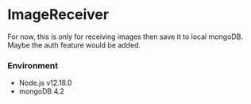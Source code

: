 # ImageReceiver
For now, this is only for receiving images then save it to local mongoDB.  
Maybe the auth feature would be added.  

### Environment
* Node.js v12.18.0
* mongoDB 4.2

